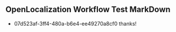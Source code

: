 ## OpenLocalization Workflow Test MarkDown
* 07d523af-3ff4-480a-b6e4-ee49270a8cf0 thanks!

<!--HONumber=Jul16_HO5-->



